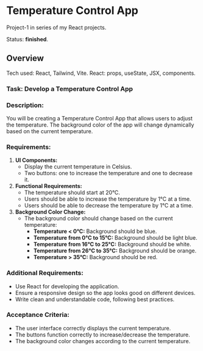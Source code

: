 # Temperature Control App

Project-1 in series of my React projects.

Status: <b>finished</b>.

## Overview

Tech used: React, Tailwind, Vite.
React: props, useState, JSX, components.

### Task: Develop a Temperature Control App

### Description:

You will be creating a Temperature Control App that allows users to adjust the temperature. The background color of the app will change dynamically based on the current temperature.

### Requirements:

1. **UI Components:**
   - Display the current temperature in Celsius.
   - Two buttons: one to increase the temperature and one to decrease it.
2. **Functional Requirements:**
   - The temperature should start at 20°C.
   - Users should be able to increase the temperature by 1°C at a time.
   - Users should be able to decrease the temperature by 1°C at a time.
3. **Background Color Change:**
   - The background color should change based on the current temperature:
     - **Temperature < 0°C:** Background should be blue.
     - **Temperature from 0°C to 15°C:** Background should be light blue.
     - **Temperature from 16°C to 25°C:** Background should be white.
     - **Temperature from 26°C to 35°C:** Background should be orange.
     - **Temperature > 35°C:** Background should be red.

### Additional Requirements:

- Use React for developing the application.
- Ensure a responsive design so the app looks good on different devices.
- Write clean and understandable code, following best practices.

### Acceptance Criteria:

- The user interface correctly displays the current temperature.
- The buttons function correctly to increase/decrease the temperature.
- The background color changes according to the current temperature.
